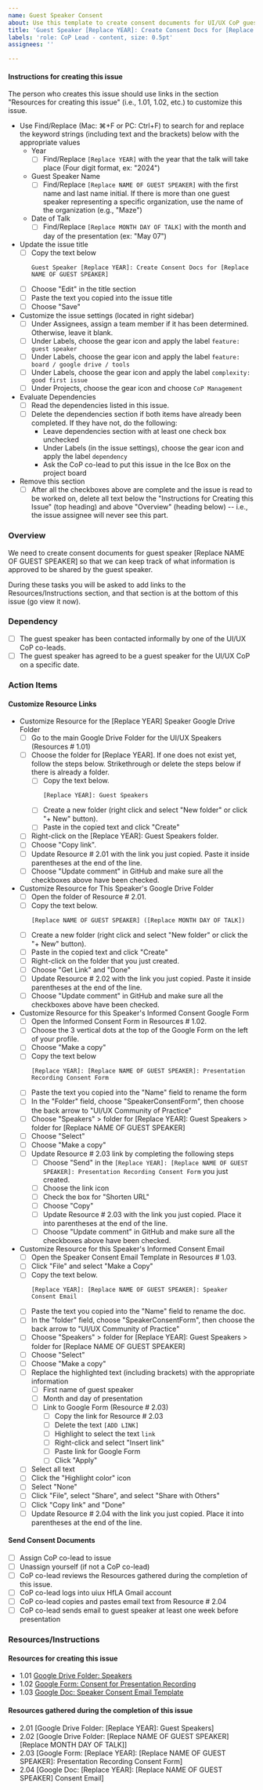 ```yaml
---
name: Guest Speaker Consent
about: Use this template to create consent documents for UI/UX CoP guest speakers
title: 'Guest Speaker [Replace YEAR]: Create Consent Docs for [Replace NAME OF GUEST SPEAKER]'
labels: 'role: CoP Lead - content, size: 0.5pt'
assignees: ''

---
```


#### Instructions for creating this issue
The person who creates this issue should use links in the section "Resources for creating this issue" (i.e., 1.01, 1.02, etc.) to customize this issue.
- Use Find/Replace (Mac: ⌘+F or PC: Ctrl+F) to search for and replace the keyword strings (including text and the brackets) below with the appropriate values
  - Year
    - [ ] Find/Replace `[Replace YEAR]` with the year that the talk will take place (Four digit format, ex: "2024")
  - Guest Speaker Name
    - [ ] Find/Replace `[Replace NAME OF GUEST SPEAKER]` with the first name and last name initial. If there is more than one guest speaker representing a specific organization, use the name of the organization (e.g., "Maze")
  - Date of Talk
    - [ ] Find/Replace `[Replace MONTH DAY OF TALK]` with the month and day of the presentation (ex: "May 07") 
- Update the issue title
    - [ ] Copy the text below
      ```
      Guest Speaker [Replace YEAR]: Create Consent Docs for [Replace NAME OF GUEST SPEAKER]
      ```
    - [ ] Choose "Edit" in the title section
    - [ ] Paste the text you copied into the issue title
    - [ ] Choose "Save"
- Customize the issue settings (located in right sidebar)
    - [ ] Under Assignees, assign a team member if it has been determined. Otherwise, leave it blank.
    - [ ] Under Labels, choose the gear icon and apply the label `feature: guest speaker`
    - [ ] Under Labels, choose the gear icon and apply the label `feature: board / google drive / tools`
    - [ ] Under Labels, choose the gear icon and apply the label `complexity: good first issue`
    - [ ] Under Projects, choose the gear icon and choose `CoP Management`
- Evaluate Dependencies
    - [ ] Read the dependencies listed in this issue.
    - [ ] Delete the dependencies section if both items have already been completed. If they have not, do the following:
         - Leave dependencies section with at least one check box unchecked
         - Under Labels (in the issue settings), choose the gear icon and apply the label `dependency`
         - Ask the CoP co-lead to put this issue in the Ice Box on the project board
- Remove this section
  - [ ] After all the checkboxes above are complete and the issue is read to be worked on, delete all text below the "Instructions for Creating this Issue" (top heading) and above "Overview" (heading below) -- i.e., the issue assignee will never see this part.

### Overview
We need to create consent documents for guest speaker [Replace NAME OF GUEST SPEAKER] so that we can keep track of what information is approved to be shared by the guest speaker. 

During these tasks you will be asked to add links to the Resources/Instructions section, and that section is at the bottom of this issue (go view it now).

### Dependency
- [ ] The guest speaker has been contacted informally by one of the UI/UX CoP co-leads.
- [ ] The guest speaker has agreed to be a guest speaker for the UI/UX CoP on a specific date.

### Action Items
#### Customize Resource Links
- Customize Resource for the [Replace YEAR] Speaker Google Drive Folder
  - [ ] Go to the main Google Drive Folder for the UI/UX Speakers (Resources # 1.01)
  - [ ] Choose the folder for [Replace YEAR]. If one does not exist yet, follow the steps below. Strikethrough or delete the steps below if there is already a folder.
    - [ ] Copy the text below.
      ```
      [Replace YEAR]: Guest Speakers
      ```
    - [ ] Create a new folder (right click and select "New folder" or click "+ New" button).
    - [ ] Paste in the copied text and click "Create"
  - [ ] Right-click on the [Replace YEAR]: Guest Speakers folder.
  - [ ] Choose "Copy link".
  - [ ] Update Resource # 2.01 with the link you just copied. Paste it inside parentheses at the end of the line.
  - [ ] Choose "Update comment" in GitHub and make sure all the checkboxes above have been checked.
- Customize Resource for This Speaker's Google Drive Folder
  - [ ] Open the folder of Resource # 2.01.
  - [ ] Copy the text below.
     ```
     [Replace NAME OF GUEST SPEAKER] ([Replace MONTH DAY OF TALK])
     ```
  - [ ] Create a new folder (right click and select "New folder" or click the "+ New" button).
  - [ ] Paste in the copied text and click "Create"
  - [ ] Right-click on the folder that you just created.
  - [ ] Choose "Get Link" and "Done"
  - [ ] Update Resource # 2.02 with the link you just copied. Paste it inside parentheses at the end of the line.
  - [ ] Choose "Update comment" in GitHub and make sure all the checkboxes above have been checked.
- Customize Resource for this Speaker's Informed Consent Google Form
  - [ ] Open the Informed Consent Form in Resources # 1.02.
  - [ ] Choose the 3 vertical dots at the top of the Google Form on the left of your profile.
  - [ ] Choose "Make a copy"
  - [ ] Copy the text below
     ```
     [Replace YEAR]: [Replace NAME OF GUEST SPEAKER]: Presentation Recording Consent Form
     ```
  - [ ] Paste the text you copied into the "Name" field to rename the form
  - [ ] In the "Folder" field, choose "SpeakerConsentForm", then choose the back arrow to  "UI/UX Community of Practice"
  - [ ] Choose "Speakers" > folder for [Replace YEAR]: Guest Speakers > folder for [Replace NAME OF GUEST SPEAKER]
  - [ ] Choose "Select"
  - [ ] Choose "Make a copy"
  - [ ] Update Resource # 2.03 link by completing the following steps
       - [ ] Choose "Send" in the `[Replace YEAR]: [Replace NAME OF GUEST SPEAKER]: Presentation Recording Consent Form` you just created.
       - [ ] Choose the link icon
       - [ ] Check the box for "Shorten URL"
       - [ ] Choose "Copy"
       - [ ] Update Resource # 2.03 with the link you just copied. Place it into parentheses at the end of the line.
       - [ ] Choose "Update comment" in GitHub and make sure all the checkboxes above have been checked.
- Customize Resource for this Speaker's Informed Consent Email
  - [ ] Open the Speaker Consent Email Template in Resources # 1.03.
  - [ ] Click "File" and select "Make a Copy"
  - [ ] Copy the text below.
     ```
     [Replace YEAR]: [Replace NAME OF GUEST SPEAKER]: Speaker Consent Email
     ```
  - [ ] Paste the text you copied into the "Name" field to rename the doc.
  - [ ] In the "folder" field, choose "SpeakerConsentForm", then choose the back arrow to "UI/UX Community of Practice"
  - [ ] Choose "Speakers" > folder for [Replace YEAR]: Guest Speakers > folder for [Replace NAME OF GUEST SPEAKER]
  - [ ] Choose "Select"
  - [ ] Choose "Make a copy"
  - [ ] Replace the highlighted text (including brackets) with the appropriate information
       - [ ]  First name of guest speaker
       - [ ]  Month and day of presentation
       - [ ]  Link to Google Form (Resource # 2.03)
            - [ ]  Copy the link for Resource # 2.03
            - [ ]  Delete the text `[ADD LINK]`
            - [ ]  Highlight to select the text `link`
            - [ ]  Right-click and select "Insert link"
            - [ ]  Paste link for Google Form
            - [ ]  Click "Apply"
  - [ ] Select all text
  - [ ] Click the "Highlight color" icon
  - [ ] Select "None"
  - [ ] Click "File", select "Share", and select "Share with Others"
  - [ ] Click "Copy link" and "Done"
  - [ ] Update Resource # 2.04 with the link you just copied. Place it into parentheses at the end of the line.

#### Send Consent Documents
- [ ] Assign CoP co-lead to issue
- [ ] Unassign yourself (if not a CoP co-lead)
- [ ] CoP co-lead reviews the Resources gathered during the completion of this issue.
- [ ] CoP co-lead logs into uiux HfLA Gmail account
- [ ] CoP co-lead copies and pastes email text from Resource # 2.04
- [ ] CoP co-lead sends email to guest speaker at least one week before presentation

### Resources/Instructions
#### Resources for creating this issue
- 1.01 [Google Drive Folder: Speakers](https://drive.google.com/drive/folders/1QsvLA40-HbDc7VnKvIxHlowcef0R-EzY?usp=drive_link)
- 1.02 [Google Form: Consent for Presentation Recording](https://docs.google.com/forms/d/18CvB8eVk0fdHL7XeqID5nT5PIk1aSYDnQOkzLHEb-CY/edit)
- 1.03 [Google Doc: Speaker Consent Email Template](https://docs.google.com/document/d/12kHYsC32q-nywq1B0HaXmHomYN9CYtx5LOBIarAWYR0/edit?usp=drive_link)

#### Resources gathered during the completion of this issue
- 2.01 [Google Drive Folder: [Replace YEAR]: Guest Speakers]
- 2.02 [Google Drive Folder: [Replace NAME OF GUEST SPEAKER] [Replace MONTH DAY OF TALK]]
- 2.03 [Google Form: [Replace YEAR]: [Replace NAME OF GUEST SPEAKER]: Presentation Recording Consent Form]
- 2.04 [Google Doc: [Replace YEAR]: [Replace NAME OF GUEST SPEAKER] Consent Email]
